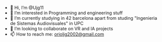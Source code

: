 - 👋 Hi, I’m @Ujg11
- 👀 I’m interested in Programming and engineering stuff
- 🌱 I’m currently studying in 42 barcelona apart from studing "Ingenieria de Sistemas Audiovisuales" in UPC
- 💞️ I’m looking to collaborate on VR and IA projects
- 📫 How to reach me: orioljg2002@gmail.com
